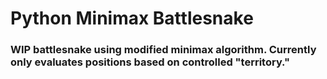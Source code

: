 # Python Minimax Battlesnake

### WIP battlesnake using modified minimax algorithm. Currently only evaluates positions based on controlled "territory."



